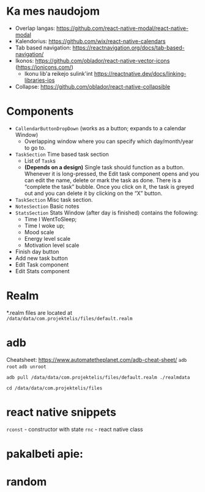 # Ka mes naudojom

* Overlap langas: https://github.com/react-native-modal/react-native-modal
* Kalendorius: https://github.com/wix/react-native-calendars
* Tab based navigation: https://reactnavigation.org/docs/tab-based-navigation/
* Ikonos: https://github.com/oblador/react-native-vector-icons (https://ionicons.com/)
  * Ikonu lib'a reikejo sulink'int https://reactnative.dev/docs/linking-libraries-ios
* Collapse: https://github.com/oblador/react-native-collapsible

# Components

* `CallendarButtonDropDown` (works as a button; expands to a calendar Window)
  * Overlapping window where you can specify which day/month/year to go to.
* `TaskSection` Time based task section
  * List of `Task`s
  * **(Depends on a design)** Single task should function as a button. Whenever it is long-pressed, the Edit task component opens and you can edit the name, delete or mark the task as done. There is a “complete the task” bubble. Once you click on it, the task is greyed out and you can delete it by clicking on the “X” button.
* `TaskSection` Misc task section.
* `NotesSection` Basic notes
* `StatsSection` Stats Window (after day is finished) contains the following: 
  * Time I WentToSleep;
  * Time I woke up;
  * Mood scale
  * Energy level scale
  * Motivation level scale
* Finish day button
* Add new task button
* Edit Task component
* Edit Stats component



# Realm

*.realm files are located at
`/data/data/com.projektelis/files/default.realm`

# adb

Cheatsheet: https://www.automatetheplanet.com/adb-cheat-sheet/
`adb root` `adb unroot`

`adb pull /data/data/com.projektelis/files/default.realm ./realmdata`

`cd /data/data/com.projektelis/files`

# react native snippets

`rconst` - constructor with state
`rnc` - react native class

# pakalbeti apie:

# random

